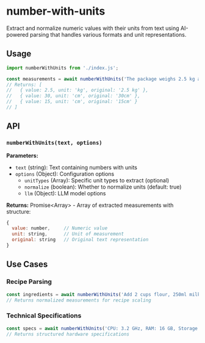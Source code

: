 # number-with-units

Extract and normalize numeric values with their units from text using AI-powered parsing that handles various formats and unit representations.

## Usage

```javascript
import numberWithUnits from './index.js';

const measurements = await numberWithUnits('The package weighs 2.5 kg and measures 30cm x 15cm');
// Returns: [
//   { value: 2.5, unit: 'kg', original: '2.5 kg' },
//   { value: 30, unit: 'cm', original: '30cm' },
//   { value: 15, unit: 'cm', original: '15cm' }
// ]
```

## API

### `numberWithUnits(text, options)`

**Parameters:**
- `text` (string): Text containing numbers with units
- `options` (Object): Configuration options
  - `unitTypes` (Array): Specific unit types to extract (optional)
  - `normalize` (boolean): Whether to normalize units (default: true)
  - `llm` (Object): LLM model options

**Returns:** Promise<Array<Object>> - Array of extracted measurements with structure:
```javascript
{
  value: number,     // Numeric value
  unit: string,      // Unit of measurement
  original: string   // Original text representation
}
```

## Use Cases

### Recipe Parsing
```javascript
const ingredients = await numberWithUnits('Add 2 cups flour, 250ml milk, and 1 tsp vanilla');
// Returns normalized measurements for recipe scaling
```

### Technical Specifications
```javascript
const specs = await numberWithUnits('CPU: 3.2 GHz, RAM: 16 GB, Storage: 1 TB SSD');
// Returns structured hardware specifications
```

